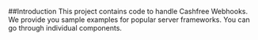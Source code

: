 ##Introduction
This project contains code to handle Cashfree Webhooks. We provide you sample examples for popular server frameworks. 
You can go through individual components. 

